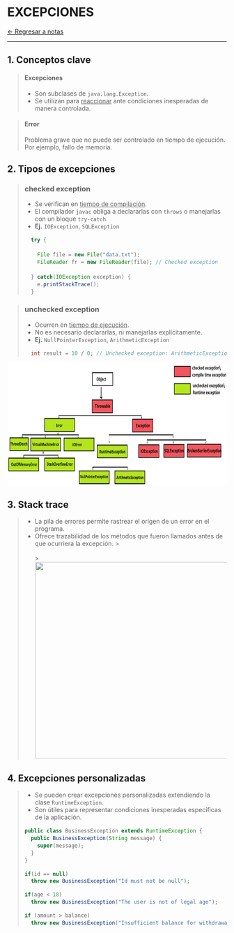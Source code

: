 # EXCEPCIONES

[← Regresar a notas](../../README.md) <br>

---

## 1. Conceptos clave

> #### Excepciones
> - Son subclases de `java.lang.Exception`. 
> - Se utilizan para <u>reaccionar</u> ante condiciones inesperadas de manera controlada.

> #### Error
> Problema grave que no puede ser controlado en tiempo de ejecución. Por ejemplo, fallo de memoria.

## 2. Tipos de excepciones

> ### checked exception
> - Se verifican en <u>tiempo de compilación</u>.
> - El compilador `javac` obliga a declararlas con `throws` o manejarlas con un bloque `try-catch`. 
> - **Ej.** `IOException`, `SQLException`
> 
> ```java
>   try {
> 
>     File file = new File("data.txt");
>     FileReader fr = new FileReader(file); // Checked exception
> 
>   } catch(IOException exception) {
>     e.printStackTrace();
>   }
> ```

> ### unchecked exception
> - Ocurren en <u>tiempo de ejecución</u>.
> - No es necesario declararlas, ni manejarlas explícitamente.
> - **Ej.** `NullPointerException`, `ArithmeticException`
> 
> ```java
>   int result = 10 / 0; // Unchecked exception: ArithmeticException
> ```

<img src="../resources/images/exceptions/exceptions.png" width="700" height="280">

## 3. Stack trace
> - La pila de errores permite rastrear el origen de un error en el programa.
> - Ofrece trazabilidad de los métodos que fueron llamados antes de que ocurriera la excepción.
    > <br> <br>
    >  <img src="../resources/images/exceptions/stack-trace.gif" width="600" height="450">

## 4. Excepciones personalizadas
> - Se pueden crear excepciones personalizadas extendiendo la clase `RuntimeException`.
> - Son útiles para representar condiciones inesperadas específicas de la aplicación.
> 
> ```java
> public class BusinessException extends RuntimeException {
>   public BusinessException(String message) {
>     super(message);
>   }
> }
> ```
>
> ```java
> if(id == null)
>   throw new BusinessException("Id must not be null");
> ```
>
> ```java
> if(age < 18)
>   throw new BusinessException("The user is not of legal age");
> ```
>
> ```java
> if (amount > balance)
>   throw new BusinessException("Insufficient balance for withdrawal.");
> ```